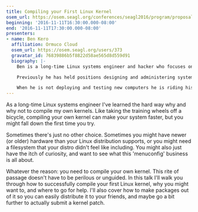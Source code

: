 ```yaml
---
title: Compiling your First Linux Kernel
osem_url: https://osem.seagl.org/conferences/seagl2016/program/proposals/208
beginning: '2016-11-11T16:30:00.000-08:00'
end: '2016-11-11T17:30:00.000-08:00'
presenters:
- name: Ben Kero
  affiliation: Ormuco Cloud
  osem_url: https://osem.seagl.org/users/373
  gravatar_id: 76839886b5f8822d58ae565d8d559d91
  biography: |-
    Ben is a long-time Linux systems engineer and hacker who focuses on Devops topics, embedded Linux, and free software advocate.

    Previously he has held positions designing and administering systems at the OSU Open Source Lab, Mozilla, and Red Hat. He specializes in Linux systems, configuration management, and continuous integration.

    When he is not deploying and testing new computers he is riding his homemade electric bike, tuning the free software computer in his car, or rebuilding old ThinkPads.
---
```


As a long-time Linux systems engineer I've learned the hard way why and why not to compile my own kernels. Like taking the training wheels off a bicycle, compiling your own kernel can make your system faster, but you might fall down the first time you try.

Sometimes there's just no other choice. Sometimes you might have newer (or older) hardware than your Linux distribution supports, or you might need a filesystem that your distro didn't feel like including. You might also just have the itch of curiosity, and want to see what this 'menuconfig' business is all about.

Whatever the reason: you need to compile your own kernel. This rite of passage doesn't have to be perilous or unguided. In this talk I'll walk you through how to successfully compile your first Linux kernel, why you might want to, and where to go for help. I'll also cover how to make packages out of it so you can easily distribute it to your friends, and maybe go a bit further to actually submit a kernel patch.
